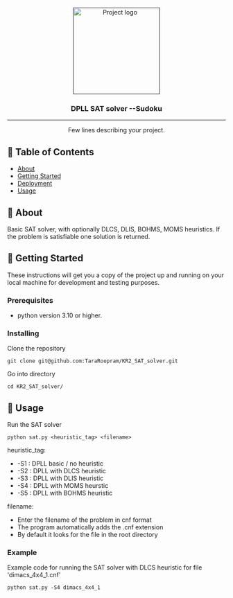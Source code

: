 <p align="center">
  <a href="" rel="noopener">
 <img width=200px height=200px src="https://upload.wikimedia.org/wikipedia/commons/d/dc/Dpll11.png" alt="Project logo"></a>
</p>

<h3 align="center">DPLL SAT solver --Sudoku</h3>

---

<p align="center"> Few lines describing your project.
    <br> 
</p>

## 📝 Table of Contents

- [About](#about)
- [Getting Started](#getting_started)
- [Deployment](#deployment)
- [Usage](#usage)

## 🧐 About <a name = "about"></a>

Basic SAT solver, with optionally DLCS, DLIS, BOHMS, MOMS heuristics. If the problem is satisfiable one solution is returned.

## 🏁 Getting Started <a name = "getting_started"></a>

These instructions will get you a copy of the project up and running on your local machine for development and testing purposes.

### Prerequisites

- python version 3.10 or higher.

### Installing

Clone the repository

```
git clone git@github.com:TaraRoopram/KR2_SAT_solver.git
```

Go into directory

```
cd KR2_SAT_solver/
```

## 🎈 Usage <a name="usage"></a>

Run the SAT solver

```
python sat.py <heuristic_tag> <filename>
```

heuristic_tag:

- -S1 : DPLL basic / no heuristic
- -S2 : DPLL with DLCS heuristic
- -S3 : DPLL with DLIS heuristic
- -S4 : DPLL with MOMS heurstic
- -S5 : DPLL with BOHMS heuristic

filename:

- Enter the filename of the problem in cnf format
- The program automatically adds the .cnf extension
- By default it looks for the file in the root directory

### Example

Example code for running the SAT solver with DLCS heuristic for file 'dimacs_4x4_1.cnf'

```
python sat.py -S4 dimacs_4x4_1
```
